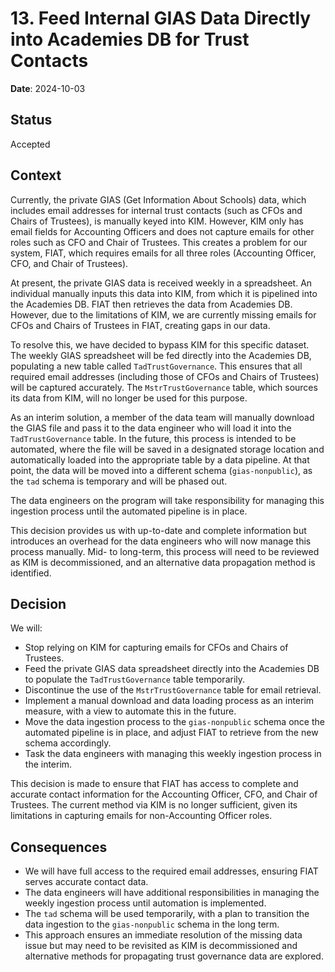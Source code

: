 # 13. Feed Internal GIAS Data Directly into Academies DB for Trust Contacts  

**Date**: 2024-10-03  

## Status  

Accepted  

## Context  

Currently, the private GIAS (Get Information About Schools) data, which includes email addresses for internal trust contacts (such as CFOs and Chairs of Trustees), is manually keyed into KIM. However, KIM only has email fields for Accounting Officers and does not capture emails for other roles such as CFO and Chair of Trustees. This creates a problem for our system, FIAT, which requires emails for all three roles (Accounting Officer, CFO, and Chair of Trustees).

At present, the private GIAS data is received weekly in a spreadsheet. An individual manually inputs this data into KIM, from which it is pipelined into the Academies DB. FIAT then retrieves the data from Academies DB. However, due to the limitations of KIM, we are currently missing emails for CFOs and Chairs of Trustees in FIAT, creating gaps in our data.

To resolve this, we have decided to bypass KIM for this specific dataset. The weekly GIAS spreadsheet will be fed directly into the Academies DB, populating a new table called `TadTrustGovernance`. This ensures that all required email addresses (including those of CFOs and Chairs of Trustees) will be captured accurately. The `MstrTrustGovernance` table, which sources its data from KIM, will no longer be used for this purpose. 

As an interim solution, a member of the data team will manually download the GIAS file and pass it to the data engineer who will load it into the `TadTrustGovernance` table. In the future, this process is intended to be automated, where the file will be saved in a designated storage location and automatically loaded into the appropriate table by a data pipeline. At that point, the data will be moved into a different schema (`gias-nonpublic`), as the `tad` schema is temporary and will be phased out.

The data engineers on the program will take responsibility for managing this ingestion process until the automated pipeline is in place.

This decision provides us with up-to-date and complete information but introduces an overhead for the data engineers who will now manage this process manually. Mid- to long-term, this process will need to be reviewed as KIM is decommissioned, and an alternative data propagation method is identified.

## Decision  

We will:

- Stop relying on KIM for capturing emails for CFOs and Chairs of Trustees.
- Feed the private GIAS data spreadsheet directly into the Academies DB to populate the `TadTrustGovernance` table temporarily.
- Discontinue the use of the `MstrTrustGovernance` table for email retrieval.
- Implement a manual download and data loading process as an interim measure, with a view to automate this in the future.
- Move the data ingestion process to the `gias-nonpublic` schema once the automated pipeline is in place, and adjust FIAT to retrieve from the new schema accordingly.
- Task the data engineers with managing this weekly ingestion process in the interim.

This decision is made to ensure that FIAT has access to complete and accurate contact information for the Accounting Officer, CFO, and Chair of Trustees. The current method via KIM is no longer sufficient, given its limitations in capturing emails for non-Accounting Officer roles.

## Consequences  

- We will have full access to the required email addresses, ensuring FIAT serves accurate contact data.
- The data engineers will have additional responsibilities in managing the weekly ingestion process until automation is implemented.
- The `tad` schema will be used temporarily, with a plan to transition the data ingestion to the `gias-nonpublic` schema in the long term.
- This approach ensures an immediate resolution of the missing data issue but may need to be revisited as KIM is decommissioned and alternative methods for propagating trust governance data are explored.
